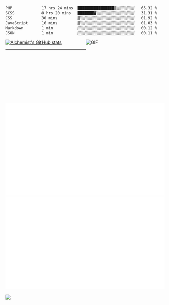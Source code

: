 <!--START_SECTION:waka-->

```text
PHP             17 hrs 24 mins  ████████████████▒░░░░░░░░   65.32 %
SCSS            8 hrs 20 mins   ███████▓░░░░░░░░░░░░░░░░░   31.31 %
CSS             30 mins         ▒░░░░░░░░░░░░░░░░░░░░░░░░   01.92 %
JavaScript      16 mins         ▒░░░░░░░░░░░░░░░░░░░░░░░░   01.03 %
Markdown        1 min           ░░░░░░░░░░░░░░░░░░░░░░░░░   00.12 %
JSON            1 min           ░░░░░░░░░░░░░░░░░░░░░░░░░   00.11 %
```

<!--END_SECTION:waka-->

[![Alchemist's GitHub stats](https://github-readme-stats.vercel.app/api?username=DrMaxis&show_icons=true&theme=outrun&count_private=true)](#)
<img align="right" alt="GIF" src="https://user-images.githubusercontent.com/5355808/139111924-210cc6fa-9fb1-4dac-929d-6324a5836a92.gif" width="250" height="200" />
<hr />

![](https://raw.githubusercontent.com/DrMaxis/github-stats-transparent/output/generated/overview.svg)
![](https://raw.githubusercontent.com/DrMaxis/github-stats-transparent/output/generated/languages.svg)

 
<a href="https://count.getloli.com/"><img src="https://count.getloli.com/get/@:maxis-the-alchemist?theme=rule34"></a>
<!-- https://count.getloli.com/get/@alchemist?theme=rule34 -->
<br>
